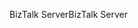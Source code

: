 <span data-ttu-id="dccdd-101">BizTalk Server</span><span class="sxs-lookup"><span data-stu-id="dccdd-101">BizTalk Server</span></span>